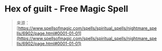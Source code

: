 <!--yml

category: 未分类

date: 2024-06-12 18:41:45

-->

# Hex of guilt - Free Magic Spell

> 来源：[https://www.spellsofmagic.com/spells/spiritual_spells/nightmare_spells/6902/page.html#0001-01-01](https://www.spellsofmagic.com/spells/spiritual_spells/nightmare_spells/6902/page.html#0001-01-01)
